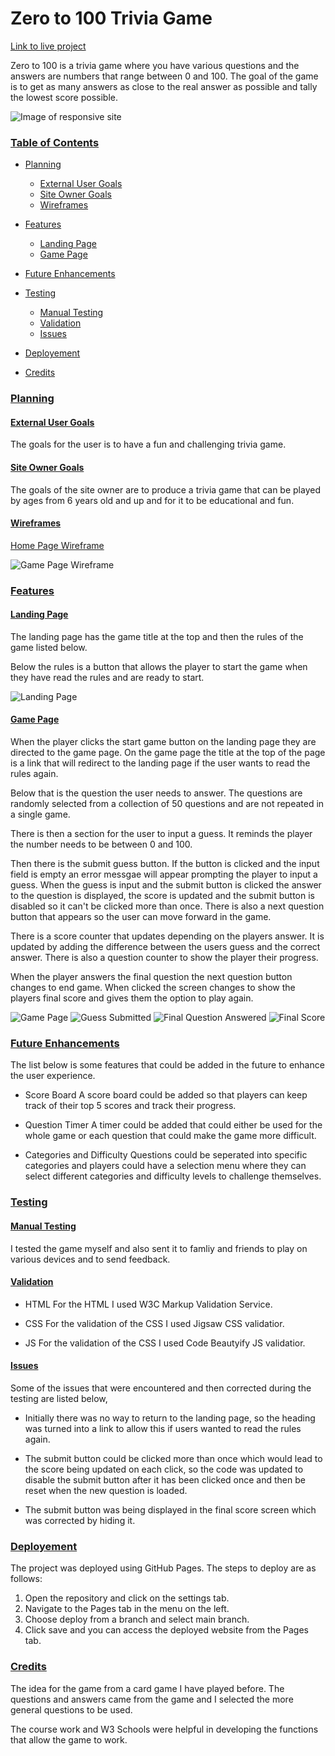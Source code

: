 # Zero to 100 Trivia Game

[Link to live project](https://deanwraith24.github.io/triviagame/)

Zero to 100 is a trivia game where you have various questions and the answers are numbers that range between 0 and 100. The goal of the game is to get as many answers as close to the real answer as possible and tally the lowest score possible.

![Image of responsive site](https://github.com/deanwraith24/triviagame/blob/main/assets/images/cover_image.jpg)

### <u>Table of Contents</u>

* [Planning](#planning)
  * [External User Goals](#external-user-goals)
  * [Site Owner Goals](#site-owner-goals)
  * [Wireframes](#wireframes)

* [Features](#features)
  * [Landing Page](#landing-page)
  * [Game Page](#game-page)

* [Future Enhancements](#future-enhancements)

* [Testing](#testing)
  * [Manual Testing](#manual-testing)
  * [Validation](#validation)
  * [Issues](#issues)

* [Deployement](#deployement)

* [Credits](#credits)

### <u>Planning</u>

#### <u>External User Goals</u>
The goals for the user is to have a fun and challenging trivia game.

#### <u>Site Owner Goals</u>
The goals of the site owner are to produce a trivia game that can be played by ages from 6 years old and up and for it to be educational and fun.

#### <u>Wireframes</u>

<u>Home Page Wireframe</u>

![Game Page Wireframe](https://github.com/deanwraith24/triviagame/blob/main/assets/images/game_wireframe.jpg)

### <u>Features</u>

#### <u>Landing Page</u>

The landing page has the game title at the top and then the rules of the game listed below.

Below the rules is a button that allows the player to start the game when they have read the rules and are ready to start.

![Landing Page](https://github.com/deanwraith24/triviagame/blob/main/assets/images/landing_page.jpg)

#### <u>Game Page</u>

When the player clicks the start game button on the landing page they are directed to the game page. On the game page the title at the top of the page is a link that will redirect to the landing page if the user wants to read the rules again. 

Below that is the question the user needs to answer. The questions are randomly selected from a collection of 50 questions and are not repeated in a single game.

There is then a section for the user to input a guess. It reminds the player the number needs to be between 0 and 100. 

Then there is the submit guess button. If the button is clicked and the input field is empty an error messgae will appear prompting the player to input a guess. When the guess is input and the submit button is clicked the answer to the question is displayed, the score is updated and the submit button is disabled so it can't be clicked more than once. There is also a next question button that appears so the user can move forward in the game. 

There is a score counter that updates depending on the players answer. It is updated by adding the difference between the users guess and the correct answer. There is also a question counter to show the player their progress. 

When the player answers the final question the next question button changes to end game. When clicked the screen changes to show the players final score and gives them the option to play again.

![Game Page](https://github.com/deanwraith24/triviagame/blob/main/assets/images/game_page.jpg)
![Guess Submitted](https://github.com/deanwraith24/triviagame/blob/main/assets/images/guess_submitted.jpg)
![Final Question Answered](https://github.com/deanwraith24/triviagame/blob/main/assets/images/final_guess.jpg)
![Final Score](https://github.com/deanwraith24/triviagame/blob/main/assets/images/final_score.jpg)

### <u>Future Enhancements</u>

The list below is some features that could be added in the future to enhance the user experience.

* Score Board
A score board could be added so that players can keep track of their top 5 scores and track their progress.

* Question Timer
A timer could be added that could either be used for the whole game or each question that could make the game more difficult.

* Categories and Difficulty
Questions could be seperated into specific categories and players could have a selection menu where they can select different categories and difficulty levels to challenge themselves.

### <u>Testing</u>

#### <u>Manual Testing</u>

I tested the game myself and also sent it to famliy and friends to play on various devices and to send feedback.

#### <u>Validation</u>
 * HTML
 For the HTML I used W3C Markup Validation Service.

 * CSS
 For the validation of the CSS I used Jigsaw CSS validatior.

 * JS
 For the validation of the CSS I used Code Beautyify JS validatior.

#### <u>Issues</u>

Some of the issues that were encountered and then corrected during the testing are listed below, 

* Initially there was no way to return to the landing page, so the heading was turned into a link to allow this if users wanted to read the rules again.

* The submit button could be clicked more than once which would lead to the score being updated on each click, so the code was updated to disable the submit button after it has been clicked once and then be reset when the new question is loaded.

* The submit button was being displayed in the final score screen which was corrected by hiding it.

### <u>Deployement</u>

The project was deployed using GitHub Pages. The steps to deploy are as follows:

 1. Open the repository and click on the settings tab.
 2. Navigate to the Pages tab in the menu on the left.
 3. Choose deploy from a branch and select main branch.
 4. Click save and you can access the deployed website from the Pages tab.

### <u>Credits</u>

The idea for the game from a card game I have played before. The questions and answers came from the game and I selected the more general questions to be used. 

The course work and W3 Schools were helpful in developing the functions that allow the game to work.